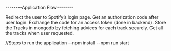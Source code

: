 
--------Application Flow--------



Redirect the user to Spotify’s login page.
Get an authorization code after user login.
Exchange the code for an access token (done in backend).
Store the Tracks in mongodb by fetching advices for each track securely.
Get all the tracks when user requested.




//Steps to run the application
--npm install 
--npm run start


